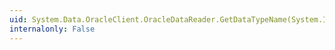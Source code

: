 ```yaml
---
uid: System.Data.OracleClient.OracleDataReader.GetDataTypeName(System.Int32)
internalonly: False
---
```

